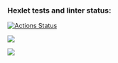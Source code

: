 ### Hexlet tests and linter status:
[![Actions Status](https://github.com/Leonidryb/frontend-project-lvl1/workflows/hexlet-check/badge.svg?branch=)](https://github.com/Leonidryb/frontend-project-lvl1/actions?query=branch:)

<a href="https://codeclimate.com/github/codeclimate/codeclimate/maintainability"><img src="https://api.codeclimate.com/v1/badges/a99a88d28ad37a79dbf6/maintainability" /></a>

<a href="https://codeclimate.com/github/codeclimate/codeclimate/test_coverage"><img src="https://api.codeclimate.com/v1/badges/a99a88d28ad37a79dbf6/test_coverage" /></a>